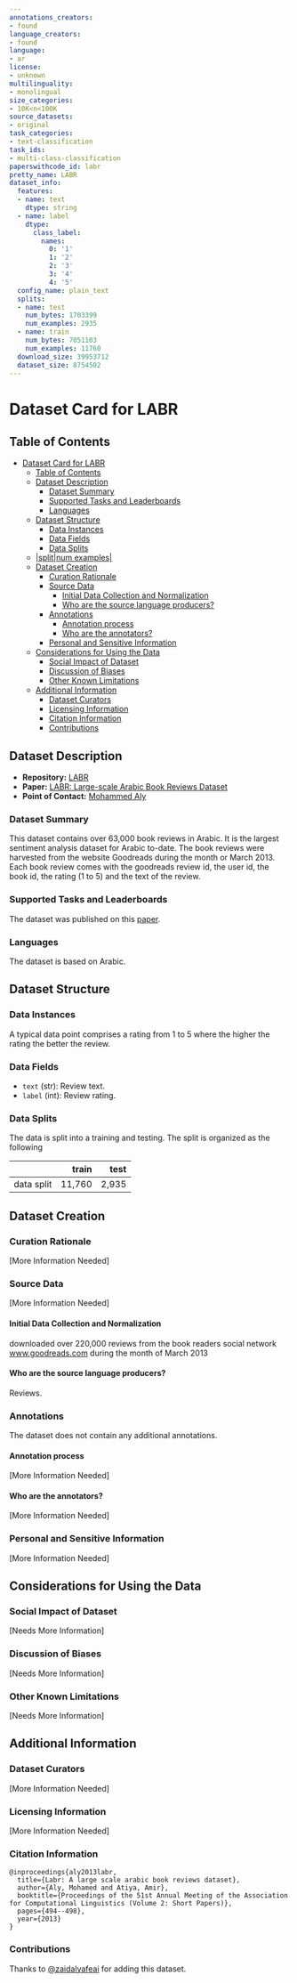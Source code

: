 ```yaml
---
annotations_creators:
- found
language_creators:
- found
language:
- ar
license:
- unknown
multilinguality:
- monolingual
size_categories:
- 10K<n<100K
source_datasets:
- original
task_categories:
- text-classification
task_ids:
- multi-class-classification
paperswithcode_id: labr
pretty_name: LABR
dataset_info:
  features:
  - name: text
    dtype: string
  - name: label
    dtype:
      class_label:
        names:
          0: '1'
          1: '2'
          2: '3'
          3: '4'
          4: '5'
  config_name: plain_text
  splits:
  - name: test
    num_bytes: 1703399
    num_examples: 2935
  - name: train
    num_bytes: 7051103
    num_examples: 11760
  download_size: 39953712
  dataset_size: 8754502
---
```


# Dataset Card for LABR

## Table of Contents
- [Dataset Card for LABR](#dataset-card-for-labr)
  - [Table of Contents](#table-of-contents)
  - [Dataset Description](#dataset-description)
    - [Dataset Summary](#dataset-summary)
    - [Supported Tasks and Leaderboards](#supported-tasks-and-leaderboards)
    - [Languages](#languages)
  - [Dataset Structure](#dataset-structure)
    - [Data Instances](#data-instances)
    - [Data Fields](#data-fields)
    - [Data Splits](#data-splits)
  - [|split|num examples|](#splitnum-examples)
  - [Dataset Creation](#dataset-creation)
    - [Curation Rationale](#curation-rationale)
    - [Source Data](#source-data)
      - [Initial Data Collection and Normalization](#initial-data-collection-and-normalization)
      - [Who are the source language producers?](#who-are-the-source-language-producers)
    - [Annotations](#annotations)
      - [Annotation process](#annotation-process)
      - [Who are the annotators?](#who-are-the-annotators)
    - [Personal and Sensitive Information](#personal-and-sensitive-information)
  - [Considerations for Using the Data](#considerations-for-using-the-data)
    - [Social Impact of Dataset](#social-impact-of-dataset)
    - [Discussion of Biases](#discussion-of-biases)
    - [Other Known Limitations](#other-known-limitations)
  - [Additional Information](#additional-information)
    - [Dataset Curators](#dataset-curators)
    - [Licensing Information](#licensing-information)
    - [Citation Information](#citation-information)
    - [Contributions](#contributions)

## Dataset Description

- **Repository:** [LABR](https://github.com/mohamedadaly/LABR)
- **Paper:** [LABR: Large-scale Arabic Book Reviews Dataset](https://aclanthology.org/P13-2088/)
- **Point of Contact:** [Mohammed Aly](mailto:mohamed@mohamedaly.info)

### Dataset Summary

This dataset contains over 63,000 book reviews in Arabic. It is the largest sentiment analysis dataset for Arabic to-date. The book reviews were harvested from the website Goodreads during the month or March 2013. Each book review comes with the goodreads review id, the user id, the book id, the rating (1 to 5) and the text of the review.

### Supported Tasks and Leaderboards

The dataset was published on this [paper](https://www.aclweb.org/anthology/P13-2088.pdf). 

### Languages

The dataset is based on Arabic.

## Dataset Structure

### Data Instances

A typical data point comprises a rating from 1 to 5 where the higher the rating the better the review.  

### Data Fields

- `text` (str): Review text.
- `label` (int): Review rating.

### Data Splits

The data is split into a training and testing. The split is organized as the following 

|           |  train |  test |
|---------- |-------:|------:|
|data split | 11,760 | 2,935 |

## Dataset Creation

### Curation Rationale

[More Information Needed]

### Source Data

[More Information Needed]

#### Initial Data Collection and Normalization

downloaded over 220,000 reviews from the
book readers social network www.goodreads.com
during the month of March 2013

#### Who are the source language producers?

Reviews. 

### Annotations

The dataset does not contain any additional annotations.

#### Annotation process

[More Information Needed]

#### Who are the annotators?

[More Information Needed]

### Personal and Sensitive Information

[More Information Needed]

## Considerations for Using the Data

### Social Impact of Dataset

[Needs More Information]

### Discussion of Biases

[Needs More Information]

### Other Known Limitations

[Needs More Information]

## Additional Information

### Dataset Curators

[More Information Needed]

### Licensing Information

[More Information Needed]

### Citation Information

```
@inproceedings{aly2013labr,
  title={Labr: A large scale arabic book reviews dataset},
  author={Aly, Mohamed and Atiya, Amir},
  booktitle={Proceedings of the 51st Annual Meeting of the Association for Computational Linguistics (Volume 2: Short Papers)},
  pages={494--498},
  year={2013}
}
```

### Contributions

Thanks to [@zaidalyafeai](https://github.com/zaidalyafeai) for adding this dataset.